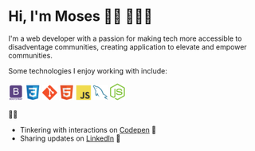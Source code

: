 # Hi, I'm Moses 👋🏾 👨🏿‍💻

I'm a web developer with a passion for making tech more accessible to disadventage communities, creating application to elevate and empower communities. 

Some technologies I enjoy working with include:
<br><br>
 <img src = 'https://github.com/kamara-moses/kamara-moses/blob/master/images/bootstrap.svg' width='30'/> <img src = 'https://github.com/kamara-moses/kamara-moses/blob/master/images/css.svg' width='30'/> <img src = 'https://github.com/kamara-moses/kamara-moses/blob/master/images/git.svg' width='30'/> <img src = 'https://github.com/kamara-moses/kamara-moses/blob/master/images/html.svg' width='30'/> <img src = 'https://github.com/kamara-moses/kamara-moses/blob/master/images/js.svg' width='30'/> <img src = 'https://github.com/kamara-moses/kamara-moses/blob/master/images/sql.svg' width='30'/> <img src = 'https://github.com/kamara-moses/kamara-moses/blob/master/images/node.png' width='30'/>
 <br><br>
✍🏾
- Tinkering with interactions on <a href='https://codepen.io/kamara-moses'> Codepen</a> 🏓
- Sharing updates on <a href='https://www.linkedin.com/in/moses-kamara/'>LinkedIn</a> 💼
